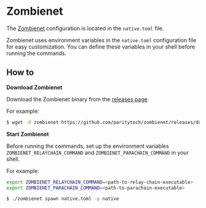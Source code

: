 # Zombienet

The [Zombienet](https://github.com/paritytech/zombienet) configuration is located in the `native.toml` file.

Zombienet uses environment variables in the `native.toml` configuration file for easy customization. You can define these variables in your shell before running the commands. 

## How to

**Download Zombienet**

Download the Zombienet binary from the [releases page](https://github.com/paritytech/zombienet/releases)

For example:

```sh
$ wget -O zombienet https://github.com/paritytech/zombienet/releases/download/v1.3.55/zombienet-linux-x64 && chmod +x zombienet
```

**Start Zombienet**

Before running the commands, set up the environment variables `ZOMBIENET_RELAYCHAIN_COMMAND` and `ZOMBIENET_PARACHAIN_COMMAND` in your shell. 

For example:

```sh
export ZOMBIENET_RELAYCHAIN_COMMAND=<path-to-relay-chain-executable>
export ZOMBIENET_PARACHAIN_COMMAND=<path-to-parachain-executable>
```


```sh
$ ./zombienet spawn native.toml -p native
```
